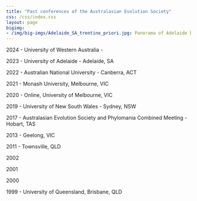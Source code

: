 ```yaml
---
title: "Past conferences of the Australasian Evolution Society"
css: /css/index.css
layout: page
bigimg:
- /img/big-imgs/Adelaide_SA_trentino_priori.jpg: Panorama of Adelaide by Trentino Priori (Wikimedia Commons, 2014)
---
```


2024 - University of Western Australia - 

2023 - University of Adelaide - Adelaide, SA

2022 - Australian National University - Canberra, ACT

2021 - Monash University, Melbourne, VIC

2020 - Online, University of Melbourne, VIC

2019 - University of New South Wales - Sydney, NSW

2017 - Australasian Evolution Society and Phylomania Combined Meeting - Hobart, TAS

2013 - Geelong, VIC

2011 - Townsville, QLD



2002

2001

2000

1999 - University of Queensland, Brisbane, QLD


